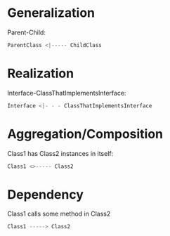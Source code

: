 # Generalization

Parent-Child:

```java
ParentClass <|----- ChildClass
```

# Realization

Interface-ClassThatImplementsInterface:

```java
Interface <|- - - ClassThatImplementsInterface
```

# Aggregation/Composition

Class1 has Class2 instances in itself:

```java
Class1 <>----- Class2
```

# Dependency

Class1 calls some method in Class2

```java
Class1 -----> Class2
```